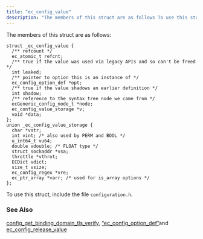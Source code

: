 ```yaml
---
title: "ec_config_value"
description: "The members of this struct are as follows To use this struct include the file configuration h config get binding domain tls verify Section 68 22 ec config option def and ec config release value..."
---
```


The members of this struct are as follows:

```
struct _ec_config_value {
  /** refcount */
  ec_atomic_t refcnt;
  /** true if the value was used via legacy APIs and so can't be freed */
  int leaked;
  /** pointer to option this is an instance of */
  ec_config_option_def *opt;
  /** true if the value shadows an earlier definition */
  int shadow;
  /** reference to the syntax tree node we came from */
  ecGeneric_config_node_t *node;
  ec_config_value_storage *v;
  void *data;
};
union _ec_config_value_storage {
  char *vstr;
  int vint; /* also used by PERM and BOOL */
  u_int64_t vu64;
  double vdouble; /* FLOAT type */
  struct sockaddr *vsa;
  throttle *vthrot;
  ECDict vdict;
  size_t vsize;
  ec_config_regex *vre;
  ec_ptr_array *varr; /* used for is_array options */
};
```

To use this struct, include the file `configuration.h`.

### <a name="idp32345904"></a> See Also

[config_get_binding_domain_tls_verify](/momentum/3/3-api/apis-config-get-binding-domain-tls-verify), [“ec_config_option_def”](/momentum/3/3-api/structs-ec-config-option-def)and [ec_config_release_value](/momentum/3/3-api/apis-ec-config-release-value)
